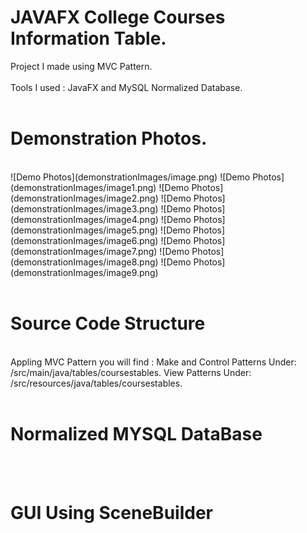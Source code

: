 # JAVAFX College Courses Information Table.

Project I made using MVC Pattern. <br/><br/>
Tools I used : JavaFX and MySQL Normalized Database.<br/><br/>

# Demonstration Photos.

<br/>
![Demo Photos](demonstrationImages/image.png)
![Demo Photos](demonstrationImages/image1.png)
![Demo Photos](demonstrationImages/image2.png)
![Demo Photos](demonstrationImages/image3.png)
![Demo Photos](demonstrationImages/image4.png)
![Demo Photos](demonstrationImages/image5.png)
![Demo Photos](demonstrationImages/image6.png)
![Demo Photos](demonstrationImages/image7.png)
![Demo Photos](demonstrationImages/image8.png)
![Demo Photos](demonstrationImages/image9.png)
<br/><br/>

# Source Code Structure

<br/>
Appling MVC Pattern you will find :
Make and Control Patterns Under: /src/main/java/tables/coursestables.
View Patterns Under: /src/resources/java/tables/coursestables.
<br/><br/>

# Normalized MYSQL DataBase

<br/><br/>

# GUI Using SceneBuilder
